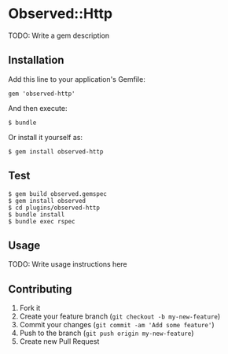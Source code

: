 # Observed::Http

TODO: Write a gem description

## Installation

Add this line to your application's Gemfile:

    gem 'observed-http'

And then execute:

    $ bundle

Or install it yourself as:

    $ gem install observed-http

## Test

    $ gem build observed.gemspec
    $ gem install observed
    $ cd plugins/observed-http
    $ bundle install
    $ bundle exec rspec

## Usage

TODO: Write usage instructions here

## Contributing

1. Fork it
2. Create your feature branch (`git checkout -b my-new-feature`)
3. Commit your changes (`git commit -am 'Add some feature'`)
4. Push to the branch (`git push origin my-new-feature`)
5. Create new Pull Request
